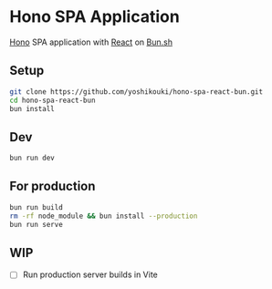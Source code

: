 # Hono SPA Application

[Hono](https://hono.dev/) SPA application with [React](https://react.dev/) on [Bun.sh](https://bun.sh/)

## Setup

```bash
git clone https://github.com/yoshikouki/hono-spa-react-bun.git
cd hono-spa-react-bun
bun install
```

## Dev

```bash
bun run dev
```

## For production

```bash
bun run build
rm -rf node_module && bun install --production
bun run serve
```

## WIP

- [ ] Run production server builds in Vite
